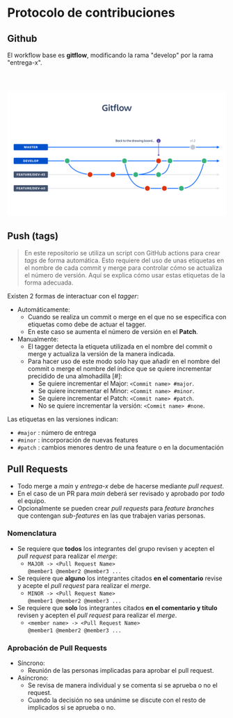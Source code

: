 # Protocolo de contribuciones
## Github
El workflow base es **gitflow**, modificando la rama "develop" por la rama "entrega-x".

<br>

![diagrama gitflow](./images/gitflow.png)
---
## Push (tags)
> En este repositorio se utiliza un script con GitHub actions para crear *tags* de forma automática. Esto requiere del uso de unas etiquetas en el nombre de cada commit y merge para controlar cómo se actualiza el número de versión. Aquí se explica cómo usar estas etiquetas de la forma adecuada.

Existen 2 formas de interactuar con el *tagger*:
- Automáticamente:
	- Cuando se realiza un commit o merge en el que no se especifica con etiquetas como debe de actuar el tagger.
	- En este caso se aumenta el número de versión en el **Patch**.
- Manualmente:
	- El tagger detecta la etiqueta utilizada en el nombre del commit o merge y actualiza la versión de la manera indicada.
	- Para hacer uso de este modo solo hay que añadir en el nombre del commit o merge el nombre del índice que se quiere incrementar precidido de una almohadilla [#]:
		- Se quiere incrementar el Major: `<Commit name> #major`.
		- Se quiere incrementar el Minor: `<Commit name> #minor`.
		- Se quiere incrementar el Patch: `<Commit name> #patch`.
		- No se quiere incrementar la versión: `<Commit name> #none`.

Las etiquetas en las versiones indican:
- `#major` : número de entrega
- `#minor` : incorporación de nuevas features
- `#patch` : cambios menores dentro de una feature o en la documentación

## Pull Requests
- Todo merge a *main* y *entrega-x* debe de hacerse mediante *pull request*.
- En el caso de un PR para *main* deberá ser revisado y aprobado por *todo* el equipo.
- Opcionalmente se pueden crear *pull requests* para *feature branches* que contengan *sub-features* en las que trabajen varias personas.

### Nomenclatura
- Se requiere que **todos** los integrantes del grupo revisen y acepten el *pull request* para realizar el *merge*: <br>
  - `MAJOR -> <Pull Request Name>` <br>
    `@member1 @member2 @member3 ...` <br>
- Se requiere que **alguno** los integrantes citados **en el comentario** revise y acepte el *pull request* para realizar el *merge*.
  - `MINOR -> <Pull Request Name>` <br>
    `@member1 @member2 @member3 ...` <br>
- Se requiere que **solo** los integrantes citados **en el comentario y título** revisen y acepten el *pull request* para realizar el *merge*.
  - `<member name> -> <Pull Request Name>` <br>
    `@member1 @member2 @member3 ...` <br>

### Aprobación de Pull Requests
- Síncrono:
  - Reunión de las personas implicadas para aprobar el pull request.
- Asíncrono:
  - Se revisa de manera individual y se comenta si se aprueba o no el request.
  - Cuando la decisión no sea unánime se discute con el resto de implicados si se aprueba o no.
